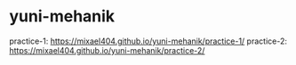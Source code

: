 ﻿# yuni-mehanik

practice-1: https://mixael404.github.io/yuni-mehanik/practice-1/
practice-2: https://mixael404.github.io/yuni-mehanik/practice-2/
